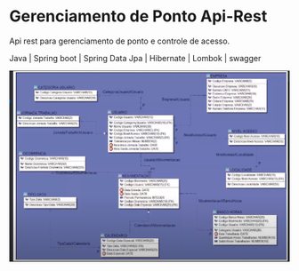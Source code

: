 # Gerenciamento de Ponto Api-Rest

Api rest para gerenciamento de ponto e controle de acesso.

Java | Spring boot | Spring Data Jpa | Hibernate | Lombok | swagger

![DER](https://github.com/palomacorreia/Controle_de_Ponto/blob/master/controledeponto-DER.PNG?raw=true)

